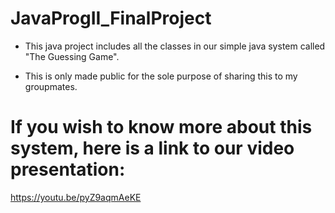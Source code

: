# JavaProgII_FinalProject

* This java project includes all the classes in our simple java system called "The Guessing Game".

* This is only made public for the sole purpose of sharing this to my groupmates.

# If you wish to know more about this system, here is a link to our video presentation:
https://youtu.be/pyZ9aqmAeKE
